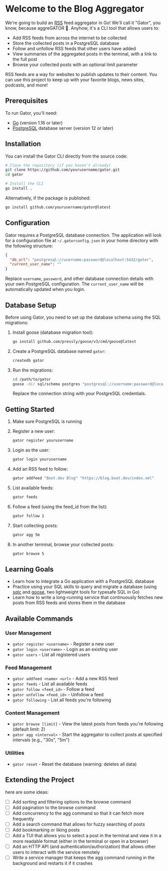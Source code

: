 # Welcome to the Blog Aggregator

We're going to build an [RSS](https://en.wikipedia.org/wiki/RSS) feed aggregator in Go! We'll call it "Gator", you know, because aggreGATOR 🐊. Anyhow, it's a CLI tool that allows users to:

- Add RSS feeds from across the internet to be collected
- Store the collected posts in a PostgreSQL database
- Follow and unfollow RSS feeds that other users have added
- View summaries of the aggregated posts in the terminal, with a link to the full post
- Browse your collected posts with an optional limit parameter

RSS feeds are a way for websites to publish updates to their content. You can use this project to keep up with your favorite blogs, news sites, podcasts, and more!

## Prerequisites

To run Gator, you'll need:

- [Go](https://golang.org/doc/install) (version 1.16 or later)
- [PostgreSQL](https://www.postgresql.org/download/) database server (version 12 or later)

## Installation

You can install the Gator CLI directly from the source code:

```bash
# Clone the repository (if you haven't already)
git clone https://github.com/yourusername/gator.git
cd gator

# Install the CLI
go install .
```

Alternatively, if the package is published:

```bash
go install github.com/yourusername/gator@latest
```

## Configuration

Gator requires a PostgreSQL database connection. The application will look for a configuration file at `~/.gatorconfig.json` in your home directory with the following structure:

```json
{
  "db_url": "postgresql://username:password@localhost:5432/gator",
  "current_user_name": ""
}
```

Replace `username`, `password`, and other database connection details with your own PostgreSQL configuration. The `current_user_name` will be automatically updated when you login.

## Database Setup

Before using Gator, you need to set up the database schema using the SQL migrations:

1. Install goose (database migration tool):

   ```bash
   go install github.com/pressly/goose/v3/cmd/goose@latest
   ```

2. Create a PostgreSQL database named `gator`:

   ```bash
   createdb gator
   ```

3. Run the migrations:

   ```bash
   cd /path/to/gator
   goose -dir sql/schema postgres "postgresql://username:password@localhost:5432/gator" up
   ```

   Replace the connection string with your PostgreSQL credentials.

## Getting Started

1. Make sure PostgreSQL is running
2. Register a new user:

   ```bash
   gator register yourusername
   ```

3. Login as the user:

   ```bash
   gator login yourusername
   ```

4. Add an RSS feed to follow:

   ```bash
   gator addfeed "Boot.dev Blog" "https://blog.boot.dev/index.xml"
   ```

5. List available feeds:

   ```bash
   gator feeds
   ```

6. Follow a feed (using the feed_id from the list):

   ```bash
   gator follow 1
   ```

7. Start collecting posts:

   ```bash
   gator agg 5m
   ```

8. In another terminal, browse your collected posts:

   ```bash
   gator browse 5
   ```

## Learning Goals

- Learn how to integrate a Go application with a PostgreSQL database
- Practice using your SQL skills to query and migrate a database (using [sqlc](https://sqlc.dev/) and [goose](https://github.com/pressly/goose), two lightweight tools for typesafe SQL in Go)
- Learn how to write a long-running service that continuously fetches new posts from RSS feeds and stores them in the database

## Available Commands

### User Management

- `gator register <username>` - Register a new user
- `gator login <username>` - Login as an existing user
- `gator users` - List all registered users

### Feed Management

- `gator addfeed <name> <url>` - Add a new RSS feed
- `gator feeds` - List all available feeds
- `gator follow <feed_id>` - Follow a feed
- `gator unfollow <feed_id>` - Unfollow a feed
- `gator following` - List all feeds you're following

### Content Management

- `gator browse [limit]` - View the latest posts from feeds you're following (default limit: 2)
- `gator agg <interval>` - Start the aggregator to collect posts at specified intervals (e.g., "30s", "5m")

### Utilities

- `gator reset` - Reset the database (warning: deletes all data)

## Extending the Project

here are some ideas:

- [ ] Add sorting and filtering options to the browse command
- [ ] Add pagination to the browse command
- [ ] Add concurrency to the agg command so that it can fetch more frequently
- [ ] Add a search command that allows for fuzzy searching of posts
- [ ] Add bookmarking or liking posts
- [ ] Add a TUI that allows you to select a post in the terminal and view it in a more readable format (either in the terminal or open in a browser)
- [ ] Add an HTTP API (and authentication/authorization) that allows other users to interact with the service remotely
- [ ] Write a service manager that keeps the agg command running in the background and restarts it if it crashes